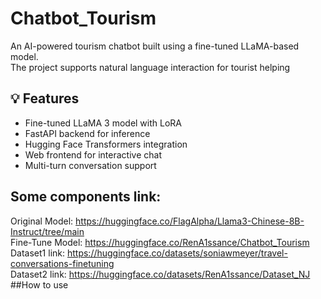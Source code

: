 # Chatbot_Tourism

An AI-powered tourism chatbot built using a fine-tuned LLaMA-based model.  
The project supports natural language interaction for tourist helping

## 💡 Features

- Fine-tuned LLaMA 3 model with LoRA
- FastAPI backend for inference
- Hugging Face Transformers integration
- Web frontend for interactive chat
- Multi-turn conversation support

## Some components link:  
Original Model: https://huggingface.co/FlagAlpha/Llama3-Chinese-8B-Instruct/tree/main  
Fine-Tune Model: https://huggingface.co/RenA1ssance/Chatbot_Tourism  
Dataset1 link: https://huggingface.co/datasets/soniawmeyer/travel-conversations-finetuning  
Dataset2 link: https://huggingface.co/datasets/RenA1ssance/Dataset_NJ  
##How to use 


